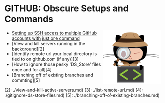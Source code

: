 # GITHUB: Obscure Setups and Commands

<img src="./octocat-detective.jpg" align="right"/>

* [Setting up SSH access to multiple GitHub accounts with just one command][1]
* [View and kill servers running in the background][2]
* [Identify remote url your local directory is tied to on github.com (if any)][3]
* [How to ignore those pesky 'DS_Store' files once and for all][4]
* [Branching off of existing branches and commting][5]

[1]: ./multi-github-account-ssh-setup.md
[2]: ./view-and-kill-active-servers.md)
[3]: ./list-remote-url.md)
[4]: ./gitignore-ds-store-files.md)
[5]: ./branching-off-of-existing-branches.md)
